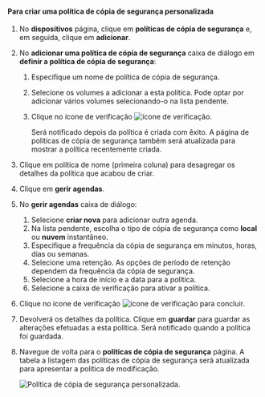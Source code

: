 <!--author=SharS last changed: 9/15/15-->

#### <a name="to-create-a-custom-backup-policy"></a>Para criar uma política de cópia de segurança personalizada
1. No **dispositivos** página, clique em **políticas de cópia de segurança** e, em seguida, clique em **adicionar**.
2. No **adicionar uma política de cópia de segurança** caixa de diálogo em **definir a política de cópia de segurança**:
   
   1. Especifique um nome de política de cópia de segurança.
   2. Selecione os volumes a adicionar a esta política. Pode optar por adicionar vários volumes selecionando-o na lista pendente.
   3. Clique no ícone de verificação ![ícone de verificação](./media/storsimple-add-backup-policy/HCS_CheckIcon-include.png).
      
      Será notificado depois da política é criada com êxito. A página de políticas de cópia de segurança também será atualizada para mostrar a política recentemente criada.
3. Clique em política de nome (primeira coluna) para desagregar os detalhes da política que acabou de criar.
4. Clique em **gerir agendas**.
5. No **gerir agendas** caixa de diálogo:
   
   1. Selecione **criar nova** para adicionar outra agenda.
   2. Na lista pendente, escolha o tipo de cópia de segurança como **local** ou **nuvem** instantâneo.
   3. Especifique a frequência da cópia de segurança em minutos, horas, dias ou semanas.
   4. Selecione uma retenção. As opções de período de retenção dependem da frequência da cópia de segurança.
   5. Selecione a hora de início e a data para a política.
   6. Selecione a caixa de verificação para ativar a política.
6. Clique no ícone de verificação ![ícone de verificação](./media/storsimple-add-backup-policy/HCS_CheckIcon-include.png) para concluir.
7. Devolverá os detalhes da política. Clique em **guardar** para guardar as alterações efetuadas a esta política. Será notificado quando a política foi guardada.
8. Navegue de volta para o **políticas de cópia de segurança** página. A tabela a listagem das políticas de cópia de segurança será atualizada para apresentar a política de modificação.
   
    ![Política de cópia de segurança personalizada](./media/storsimple-create-custom-backup-policy/HCS_CustomBackupPolicyM-include.png).

